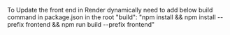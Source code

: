 To Update the front end in Render dynamically need to add below build command in package.json in the root
"build": "npm install && npm install --prefix frontend && npm run build --prefix frontend"
